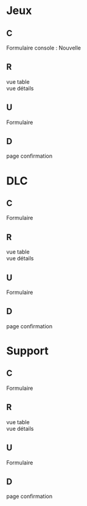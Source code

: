 # Jeux
## C
Formulaire
console : Nouvelle
## R
vue table  
vue détails
## U
Formulaire
## D
page confirmation


# DLC
## C
Formulaire
## R
vue table  
vue détails
## U
Formulaire
## D
page confirmation

# Support
## C
Formulaire
## R
vue table  
vue détails
## U
Formulaire
## D
page confirmation
